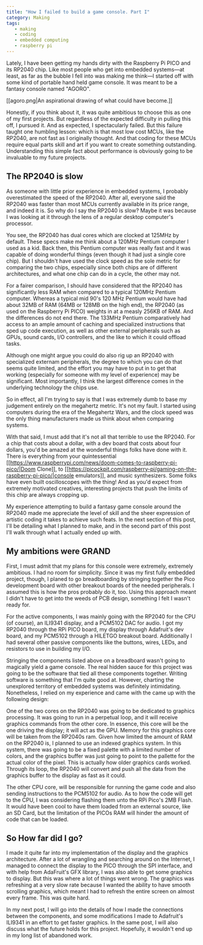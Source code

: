 ```yaml
---
title: "How I failed to build a game console. Part I"
category: Making
tags:
   - making
   - coding
   - embedded computing
   - raspberry pi
---
```

Lately, I have been getting my hands dirty with the Raspberry Pi PICO and its RP2040 chip. Like most people who get into embedded systems&mdash;at least, as far as the bubble I fell into was making me think&mdash;I started off with some kind of portable hand held game console. It was meant to be a fantasy console named "AGORO".

<!--more -->

[[agoro.png|An aspirational drawing of what could have become.]]

Honestly, if you think about it, it was quite ambitious to choose this as one of my first projects. But regardless of the expected difficulty in pulling this off, I pursued it. And as expected, I spectacularly failed. But this failure taught one humbling lesson: which is that most low cost MCUs, like the RP2040, are not fast as I originally thought. And that coding for these MCUs require equal parts skill and art if you want to create something outstanding. Understanding this simple fact about performance is obviously going to be invaluable to my future projects.

## The RP2040 is slow
As someone with little prior experience in embedded systems, I probably overestimated the speed of the RP2040. After all, everyone said the RP2040 was faster than most MCUs currently available in its price range, and indeed it is. So why do I say the RP2040 is slow? Maybe it was because I was looking at it through the lens of a regular desktop computer's processor.

You see, the RP2040 has dual cores which are clocked at 125MHz by default. These specs make me think about a 120MHz Pentium computer I used as a kid. Back then, this Pentium computer was really fast and it was capable of doing wonderful things (even though it had just a single core chip). But I shouldn't have used the clock speed as the sole metric for comparing the two chips, especially since both chips are of different architectures, and what one chip can do in a cycle, the other may not.

For a fairer comparison, I should have considered that the RP2040 has significantly less RAM when compared to a typical 120MHz Pentium computer. Whereas a typical mid 90's 120 MHz Pentium would have had about 32MB of RAM (64MB or 128MB on the high end), the RP2040 (as used on the Raspberry Pi PICO) weights in at a measly 256KB of RAM. And the differences do not end there. The 133MHz Pentium comparatively had access to an ample amount of caching and specialized instructions that sped up code execution, as well as other external peripherals such as GPUs, sound cards, I/O controllers, and the like to which it could offload tasks.

Although one might argue you could do also rig up an RP2040 with specialized externam peripherals, the degree to which you can do that seems quite limited, and the effort you may have to put in to get that working (especially for someone with my level of experience) may be significant. Most importantly, I think the largest difference comes in the underlying technology the chips use. 

So in effect, all I'm trying to say is that I was extremely dumb to base my judgement entirely on the megahertz metric. It's not my fault. I started using computers during the era of the Megahertz Wars, and the clock speed was the only thing manufacturers made us think about when comparing systems.

With that said, I must add that it's not all that terrible to use the RP2040. For a chip that costs about a dollar, with a dev board that costs about four dollars, you'd be amazed at the wonderful things folks have done with it. There is everything from your quintessential [[https://www.raspberrypi.com/news/doom-comes-to-raspberry-pi-pico/|Doom Clone]], to [[https://picockpit.com/raspberry-pi/gaming-on-the-raspberry-pi-pico/|console emulators]], and music synthesizers. Some folks have even built oscilloscopes with the thing! And as you'd expect from extremely motivated creatives, interesting projects that push the limits of this chip are always cropping up. 

My experience attempting to build a fantasy game console around the RP2040 made me appreciate the level of skill and the sheer expression of artistic coding it takes to achieve such feats. In the next section of this post, I'll be detailing what I planned to make, and in the second part of this post I'll walk through what I actually ended up with.

## My ambitions were GRAND
First, I must admit that my plans for this console were extremely, extremely ambitious. I had no room for simplicity. Since it was my first fully embedded project, though, I planed to go breadboarding by stringing together the Pico development board with other breakout boards of the needed peripherals. I assumed this is how the pros probably do it, too. Using this approach meant I didn't have to get into the weeds of PCB design, something I felt I wasn't ready for.

For the active components, I was mainly going with the RP2040 for the CPU (of course), an ILI9341 display, and a PCM5102 DAC for audio. I got my RP2040 through the RPi PICO board, my display through Adafruit's dev board, and my PCM5102 through a HILETGO breakout board. Additionally I had several other passive components like the buttons, wires, LEDs, and resistors to use in building my I/O.

Stringing the components listed above on a breadboard wasn't going to magically yield a game console. The real hidden sauce for this project was going to be the software that tied all these components together. Writing software is something that I'm quite good at. However, charting the unexplored territory of embedded systems was definitely intimidating. Nonetheless, I relied on my experience and came with the  came up with the following design:

One of the two cores on the RP2040 was going to be dedicated to graphics processing. It was going to run in a perpetual loop, and it will receive graphics commands from the other core. In essence, this core will be the one driving the display; it will act as the GPU. Memory for this graphics core will be taken from the RP2040s ram. Given how limited the amount of RAM on the RP2040 is, I planned to use an indexed graphics system. In this system, there was going to be a fixed palette with a limited number of colors, and the graphics buffer was just going to point to the pallette for the actual color of the pixel. This is actually how older graphics cards worked. Through its loop, the RP2040 will convert and push all the data from the graphics buffer to the display as fast as it could. 

The other CPU core, will be responsible for running the game code and also sending instructions to the PCM5102 for audio. As to how the code will get to the CPU, I was considering flashing them unto the RPi Pico's 2MB Flash. It would have been cool to have them loaded from an external source, like an SD Card, but the limitation of the PICOs RAM will hinder the amount of code that can be loaded.


## So How far did I go?
I made it quite far into my implementation of the display and the graphics architecture. After a lot of wrangling and searching around on the Internet, I managed to connect the display to the PICO through the SPI interface, and with help from AdaFruit's GFX library, I was also able to get some graphics to display. But this was where a lot of things went wrong. The graphics was refreshing at a very slow rate because I wanted the ability to have smooth scrolling graphics, which meant I had to refresh the entire screen on almost every frame. This was quite hard.

In my next post, I will go into the details of how I made the connections between the components, and some modifications I made to Adafruit's ILI9341 in an effort to get faster graphics. In the same post, I will also discuss what the future holds for this project. Hopefully, it wouldn't end up in my long list of abandoned work.



